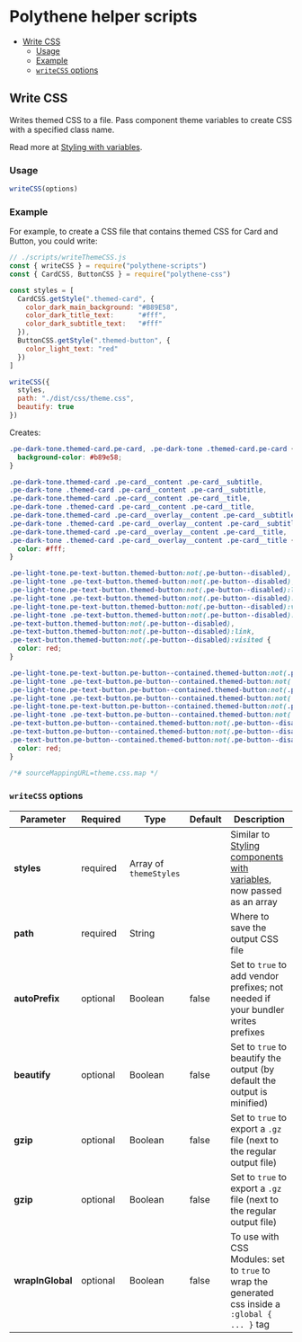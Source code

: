 # Polythene helper scripts

<!-- MarkdownTOC autolink="true" autoanchor="true" bracket="round" levels="1,2,3" -->

- [Write CSS](#write-css)
  - [Usage](#usage)
  - [Example](#example)
  - [`writeCSS` options](#writecss-options)

<!-- /MarkdownTOC -->


<a id="write-css"></a>
## Write CSS

Writes themed CSS to a file. Pass component theme variables to create CSS with a specified class name.

Read more at [Styling with variables](../theming/style-variables.md).

<a id="usage"></a>
### Usage

~~~javascript
writeCSS(options)
~~~

<a id="example"></a>
### Example

For example, to create a CSS file that contains themed CSS for Card and Button, you could write:

~~~javascript
// ./scripts/writeThemeCSS.js
const { writeCSS } = require("polythene-scripts")
const { CardCSS, ButtonCSS } = require("polythene-css")

const styles = [
  CardCSS.getStyle(".themed-card", {
    color_dark_main_background: "#B89E58",
    color_dark_title_text:      "#fff",
    color_dark_subtitle_text:   "#fff"
  }),
  ButtonCSS.getStyle(".themed-button", {
    color_light_text: "red"
  })
]

writeCSS({
  styles,
  path: "./dist/css/theme.css",
  beautify: true
})
~~~

Creates:

~~~css
.pe-dark-tone.themed-card.pe-card, .pe-dark-tone .themed-card.pe-card {
  background-color: #b89e58;
}

.pe-dark-tone.themed-card .pe-card__content .pe-card__subtitle,
.pe-dark-tone .themed-card .pe-card__content .pe-card__subtitle,
.pe-dark-tone.themed-card .pe-card__content .pe-card__title,
.pe-dark-tone .themed-card .pe-card__content .pe-card__title,
.pe-dark-tone.themed-card .pe-card__overlay__content .pe-card__subtitle,
.pe-dark-tone .themed-card .pe-card__overlay__content .pe-card__subtitle,
.pe-dark-tone.themed-card .pe-card__overlay__content .pe-card__title,
.pe-dark-tone .themed-card .pe-card__overlay__content .pe-card__title {
  color: #fff;
}

.pe-light-tone.pe-text-button.themed-button:not(.pe-button--disabled),
.pe-light-tone .pe-text-button.themed-button:not(.pe-button--disabled),
.pe-light-tone.pe-text-button.themed-button:not(.pe-button--disabled):link,
.pe-light-tone .pe-text-button.themed-button:not(.pe-button--disabled):link,
.pe-light-tone.pe-text-button.themed-button:not(.pe-button--disabled):visited,
.pe-light-tone .pe-text-button.themed-button:not(.pe-button--disabled):visited,
.pe-text-button.themed-button:not(.pe-button--disabled),
.pe-text-button.themed-button:not(.pe-button--disabled):link,
.pe-text-button.themed-button:not(.pe-button--disabled):visited {
  color: red;
}

.pe-light-tone.pe-text-button.pe-button--contained.themed-button:not(.pe-button--disabled),
.pe-light-tone .pe-text-button.pe-button--contained.themed-button:not(.pe-button--disabled),
.pe-light-tone.pe-text-button.pe-button--contained.themed-button:not(.pe-button--disabled):link,
.pe-light-tone .pe-text-button.pe-button--contained.themed-button:not(.pe-button--disabled):link,
.pe-light-tone.pe-text-button.pe-button--contained.themed-button:not(.pe-button--disabled):visited,
.pe-light-tone .pe-text-button.pe-button--contained.themed-button:not(.pe-button--disabled):visited,
.pe-text-button.pe-button--contained.themed-button:not(.pe-button--disabled),
.pe-text-button.pe-button--contained.themed-button:not(.pe-button--disabled):link,
.pe-text-button.pe-button--contained.themed-button:not(.pe-button--disabled):visited {
  color: red;
}

/*# sourceMappingURL=theme.css.map */
~~~

<a id="writecss-options"></a>
### `writeCSS` options

| **Parameter**    |  **Required**  | **Type**               | **Default** | **Description** |
| ---------------- | -------------- | ---------------------- | ----------- | --------------- |
| **styles**       | required       | Array of `themeStyles` |             | Similar to [Styling components with variables](../theming/style-variables.md), now passed as an array |
| **path**         | required       | String                 |             | Where to save the output CSS file |
| **autoPrefix**   | optional       | Boolean                | false       | Set to `true` to add vendor prefixes; not needed if your bundler writes prefixes |
| **beautify**     | optional       | Boolean                | false       | Set to `true` to beautify the output (by default the output is minified) |
| **gzip**         | optional       | Boolean                | false       | Set to `true` to export a `.gz` file (next to the regular output file) |
| **gzip**         | optional       | Boolean                | false       | Set to `true` to export a `.gz` file (next to the regular output file) |
| **wrapInGlobal** | optional       | Boolean                | false       | To use with CSS Modules: set to `true` to wrap the generated css inside a `:global { ... }` tag |
